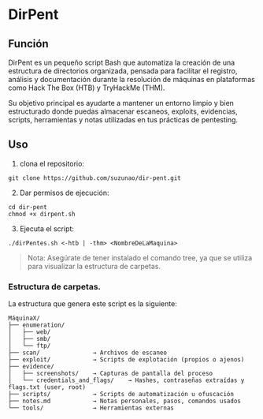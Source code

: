 # DirPent

## Función

DirPent es un pequeño script Bash que automatiza la creación de una estructura de directorios organizada, pensada para facilitar el registro, análisis y documentación durante la resolución de máquinas en plataformas como Hack The Box (HTB) y TryHackMe (THM).

Su objetivo principal es ayudarte a mantener un entorno limpio y bien estructurado donde puedas almacenar escaneos, exploits, evidencias, scripts, herramientas y notas utilizadas en tus prácticas de pentesting.

## Uso  

1. clona el repositorio:

```
git clone https://github.com/suzunao/dir-pent.git
```

2. Dar permisos de ejecución:

```
cd dir-pent
chmod +x dirpent.sh 
```
3. Ejecuta el script:

```
./dirPentes.sh <-htb | -thm> <NombreDeLaMaquina>
```

> Nota: Asegúrate de tener instalado el comando tree, ya que se utiliza para visualizar la estructura de carpetas.

### Estructura de carpetas.

La estructura que genera este script es la siguiente:

```
MáquinaX/
├── enumeration/
│   ├── web/
│   ├── smb/
│   └── ftp/
├── scan/               → Archivos de escaneo
├── exploit/            → Scripts de explotación (propios o ajenos)
├── evidence/
│   ├── screenshots/    → Capturas de pantalla del proceso
│   └── credentials_and_flags/    → Hashes, contraseñas extraídas y flags.txt (user, root)
├── scripts/            → Scripts de automatización u ofuscación
├── notes.md            → Notas personales, pasos, comandos usados
└── tools/              → Herramientas externas
```



